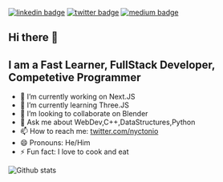 [![linkedin badge](https://img.shields.io/badge/Ritesh_Kumar-30302f?style=flat&logo=linkedin)](https://www.linkedin.com/in/nyctonio)
[![twitter badge](https://img.shields.io/badge/@nyctonio-30302f?style=flat&logo=twitter)](https://twitter.com/nyctonio)
[![medium badge](https://img.shields.io/badge/Ritesh_Kumar-30302f?style=flat&logo=medium)](https://medium.com/@nyctonio)

## Hi there 👋 

## I am a Fast Learner, FullStack Developer, Competetive Programmer

- 🔭 I’m currently working on Next.JS
- 🌱 I’m currently learning Three.JS
- 👯 I’m looking to collaborate on Blender
- 💬 Ask me about WebDev,C++,DataStructures,Python
- 📫 How to reach me: <a href="twitter.com/nyctonio">twitter.com/nyctonio</a>
- 😄 Pronouns: He/Him
- ⚡ Fun fact: I love to cook and eat

![Github stats](https://github-readme-stats.vercel.app/api?username=nyctonio)
